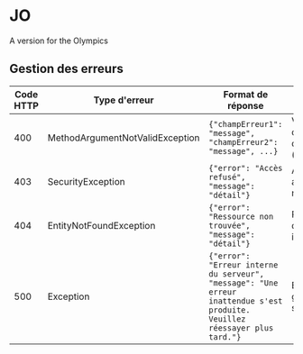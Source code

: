 # JO
A version for the Olympics


## Gestion des erreurs
| Code HTTP | Type d'erreur | Format de réponse | Cas d'utilisation |
| --- | --- | --- | --- |
| 400 | MethodArgumentNotValidException | `{"champErreur1": "message", "champErreur2": "message", ...}` | Validation des données d'entrée (`@Valid`) |
| 403 | SecurityException | `{"error": "Accès refusé", "message": "détail"}` | Accès non autorisé à une ressource |
| 404 | EntityNotFoundException | `{"error": "Ressource non trouvée", "message": "détail"}` | Ressource demandée introuvable |
| 500 | Exception | `{"error": "Erreur interne du serveur", "message": "Une erreur inattendue s'est produite. Veuillez réessayer plus tard."}` | Erreurs non gérées spécifiquement |
